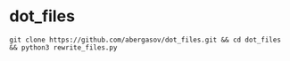 # dot_files

```shell
git clone https://github.com/abergasov/dot_files.git && cd dot_files && python3 rewrite_files.py
```